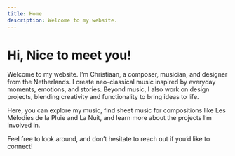 ```yaml
---
title: Home
description: Welcome to my website.
---
```


<h1>Hi, Nice to meet you!</h1>
Welcome to my website.
I’m Christiaan, a composer, musician, and designer from the Netherlands. I create neo-classical music inspired by everyday moments, emotions, and stories. Beyond music, I also work on design projects, blending creativity and functionality to bring ideas to life.

Here, you can explore my music, find sheet music for compositions like Les Mélodies de la Pluie and La Nuit, and learn more about the projects I’m involved in.

Feel free to look around, and don’t hesitate to reach out if you’d like to connect!

